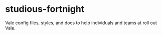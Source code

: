 # studious-fortnight
Vale config files, styles, and docs to help individuals and teams at <organization> roll out Vale.

